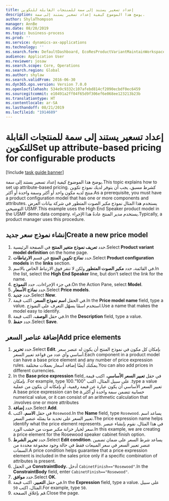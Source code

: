 ```yaml
---
title: إعداد تسعير يستند إلى سمة للمنتجات القابلة للتكوين
description: يوضح هذا الموضوع كيفية إعداد تسعير يستند إلى سمة.
author: ShylaThompson
manager: AnnBe
ms.date: 08/20/2019
ms.topic: business-process
ms.prod: ''
ms.service: dynamics-ax-applications
ms.technology: ''
ms.search.form: DefaultDashboard, EcoResProductVariantMaintainWorkspace, PCProductConfigurationModelListPage, PCPriceModelList, PCPriceModel, PCConstraintEditor
audience: Application User
ms.reviewer: josaw
ms.search.scope: Core, Operations
ms.search.region: Global
ms.author: shylaw
ms.search.validFrom: 2016-06-30
ms.dyn365.ops.version: Version 7.0.0
ms.openlocfilehash: 534e9c9332c107afebd814cf2090ecbdf0ec6459
ms.sourcegitcommit: e10491a2ff04f65d9f306ef6e068ee123213b23b
ms.translationtype: HT
ms.contentlocale: ar-SA
ms.lasthandoff: 08/21/2019
ms.locfileid: "1914689"
---
```

# <a name="set-up-attribute-based-pricing-for-configurable-products"></a><span data-ttu-id="e34f9-103">إعداد تسعير يستند إلى سمة للمنتجات القابلة للتكوين</span><span class="sxs-lookup"><span data-stu-id="e34f9-103">Set up attribute-based pricing for configurable products</span></span>

[!include [task guide banner](../../includes/task-guide-banner.md)]

<span data-ttu-id="e34f9-104">يوضح هذا الموضوع كيفية إعداد تسعير يستند إلى سمة.</span><span class="sxs-lookup"><span data-stu-id="e34f9-104">This topic explains how to set up attribute-based pricing.</span></span> <span data-ttu-id="e34f9-105">كشرط مسبق، يجب أن يتوفر لديك نموذج تكوين منتج لديه مكون واحد أو أكثر وسمة واحدة أو أكثر.</span><span class="sxs-lookup"><span data-stu-id="e34f9-105">As a prerequisite, you must have a product configuration model that has one or more components and attributes.</span></span> <span data-ttu-id="e34f9-106">يستخدم هذا المثال نموذج مكبر الصوت المتطور في شركة بيانات العرض التوضيحي USMF.</span><span class="sxs-lookup"><span data-stu-id="e34f9-106">This example uses the High End Speaker product model in the USMF demo data company.</span></span> <span data-ttu-id="e34f9-107">يستخدم مدير المنتج عادةً هذا الإجراء.</span><span class="sxs-lookup"><span data-stu-id="e34f9-107">Typically, a product manager uses this procedure.</span></span>


## <a name="create-a-new-price-model"></a><span data-ttu-id="e34f9-108">إنشاء نموذج سعر جديد</span><span class="sxs-lookup"><span data-stu-id="e34f9-108">Create a new price model</span></span>
1. <span data-ttu-id="e34f9-109">حدد **تعريف نموذج متغير المنتج‬** في الصفحة الرئيسية.</span><span class="sxs-lookup"><span data-stu-id="e34f9-109">Select **Product variant model definition** on the home page.</span></span>
2. <span data-ttu-id="e34f9-110">حدد **نماذج تكوين المنتج** في قسم **الارتباطات**.</span><span class="sxs-lookup"><span data-stu-id="e34f9-110">Select **Product configuration models** in the **links** section.</span></span>
3. <span data-ttu-id="e34f9-111">في القائمة، حدد **مكبر الصوت المتطور** ولكن لا تنقر فوق الارتباط الخاص بالاسم.</span><span class="sxs-lookup"><span data-stu-id="e34f9-111">In the list, select the **High End Speaker** line, but don’t select the link for the name.</span></span>
4. <span data-ttu-id="e34f9-112">في جزء الإجراءات، حدد **النموذج**.</span><span class="sxs-lookup"><span data-stu-id="e34f9-112">On the Action Pane, select **Model**.</span></span>
5. <span data-ttu-id="e34f9-113">حدد **نماذج الأسعار**.</span><span class="sxs-lookup"><span data-stu-id="e34f9-113">Select **Price models**.</span></span>
6. <span data-ttu-id="e34f9-114">حدد **جديد**.</span><span class="sxs-lookup"><span data-stu-id="e34f9-114">Select **New**.</span></span>
7. <span data-ttu-id="e34f9-115">في الحقل **اسم نموذج السعر**، اكتب قيمة.</span><span class="sxs-lookup"><span data-stu-id="e34f9-115">In the **Price model name** field, type a value.</span></span> <span data-ttu-id="e34f9-116">استخدم اسمًا يسهّل التعرف على النموذج.</span><span class="sxs-lookup"><span data-stu-id="e34f9-116">Use a name that makes the model easy to identify.</span></span>  
8. <span data-ttu-id="e34f9-117">في حقل **الوصف**، اكتب قيمة.</span><span class="sxs-lookup"><span data-stu-id="e34f9-117">In the **Description** field, type a value.</span></span>
9. <span data-ttu-id="e34f9-118">حدد **حفظ**.</span><span class="sxs-lookup"><span data-stu-id="e34f9-118">Select **Save**.</span></span>

## <a name="add-price-elements"></a><span data-ttu-id="e34f9-119">إضافة عناصر السعر</span><span class="sxs-lookup"><span data-stu-id="e34f9-119">Add price elements</span></span>
1. <span data-ttu-id="e34f9-120">حدد **تحرير**.</span><span class="sxs-lookup"><span data-stu-id="e34f9-120">Select **Edit**.</span></span> <span data-ttu-id="e34f9-121">بإمكان كل مكون في نموذج المنتج أن يكون له عنصر سعر أساسي وأي عدد من قواعد تعبير السعر.</span><span class="sxs-lookup"><span data-stu-id="e34f9-121">Each component in a product model can have a base price element and any number of price expression rules.</span></span> <span data-ttu-id="e34f9-122">يمكنك أيضًا إضافة أسعار بعملات مختلفة.</span><span class="sxs-lookup"><span data-stu-id="e34f9-122">You can also add prices in different currencies.</span></span>  
2. <span data-ttu-id="e34f9-123">في حقل **‏‫تعبير السعر الأساسي**، اكتب قيمة.</span><span class="sxs-lookup"><span data-stu-id="e34f9-123">In the **Base price expression** field, type a value.</span></span> <span data-ttu-id="e34f9-124">على سبيل المثال، اكتب "100".</span><span class="sxs-lookup"><span data-stu-id="e34f9-124">For example, type 100.</span></span> <span data-ttu-id="e34f9-125">بإمكان تعبير السعر الأساسي أن يكون عبارة عن قيمة رقمية، أو بإمكانه أن يتكون من عملية حسابية تتضمن سمة واحدة أو أكثر.</span><span class="sxs-lookup"><span data-stu-id="e34f9-125">A base price expression can be a numerical value, or it can consist of an arithmetic calculation that involves one or more attributes.</span></span>  
3. <span data-ttu-id="e34f9-126">حدد **إضافة**.</span><span class="sxs-lookup"><span data-stu-id="e34f9-126">Select **Add**.</span></span>
4. <span data-ttu-id="e34f9-127">في حقل **الاسم**، اكتب `Rosewood`.</span><span class="sxs-lookup"><span data-stu-id="e34f9-127">In the **Name** field, type `Rosewood`.</span></span> <span data-ttu-id="e34f9-128">يساعد اسم تعبير السعر على تحديد ما يمثله عنصر السعر.</span><span class="sxs-lookup"><span data-stu-id="e34f9-128">The price expression name helps identify what the price element represents.</span></span> <span data-ttu-id="e34f9-129">في هذا المثال، نقوم بإنشاء عنصر سعر لخيار خزانة مكبر صوت من خشب الورد.</span><span class="sxs-lookup"><span data-stu-id="e34f9-129">In this example, we are creating a price element for the Rosewood speaker cabinet finish option.</span></span>  
5. <span data-ttu-id="e34f9-130">حدد **تحرير الشرط**.</span><span class="sxs-lookup"><span data-stu-id="e34f9-130">Select **Edit condition**.</span></span> <span data-ttu-id="e34f9-131">يساعد شرط السعر على ضمان تضمين عنصر تعبير السعر في سعر المبيعات فقط في حالة وجود مجموعة محددة من السمات.</span><span class="sxs-lookup"><span data-stu-id="e34f9-131">A price condition helps guarantee that a price expression element is included in the sales price only if a specific combination of attributes is present.</span></span>  
6. <span data-ttu-id="e34f9-132">في الحقل **ConstraintBody**، أدخل `CabinetFinish=="Rosewood"`.</span><span class="sxs-lookup"><span data-stu-id="e34f9-132">In the **ConstraintBody** field, enter `CabinetFinish=="Rosewood"`.</span></span>
7. <span data-ttu-id="e34f9-133">حدد **موافق**.</span><span class="sxs-lookup"><span data-stu-id="e34f9-133">Select **OK**.</span></span>
8. <span data-ttu-id="e34f9-134">في حقل **التعبير**، اكتب قيمة.</span><span class="sxs-lookup"><span data-stu-id="e34f9-134">In the **Expression** field, type a value.</span></span> <span data-ttu-id="e34f9-135">على سبيل المثال، اكتب `50`.</span><span class="sxs-lookup"><span data-stu-id="e34f9-135">For example, type `50`.</span></span> 
9. <span data-ttu-id="e34f9-136">قم بإغلاق الصفحة.</span><span class="sxs-lookup"><span data-stu-id="e34f9-136">Close the page.</span></span>

